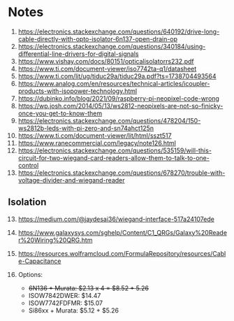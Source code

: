 # Notes

1. https://electronics.stackexchange.com/questions/640192/drive-long-cable-directly-with-opto-isolator-6n137-open-drain-op
2. https://electronics.stackexchange.com/questions/340184/using-differential-line-drivers-for-digital-signals
3. https://www.vishay.com/docs/80151/opticalisolatorrs232.pdf
4. https://www.ti.com/document-viewer/iso7742ta-q1/datasheet
5. https://www.ti.com/lit/ug/tiduc29a/tiduc29a.pdf?ts=1738704493564
6. https://www.analog.com/en/resources/technical-articles/icoupler-products-with-isopower-technology.html
7. https://dubinko.info/blog/2021/09/raspberry-pi-neopixel-code-wrong
8. https://wp.josh.com/2014/05/13/ws2812-neopixels-are-not-so-finicky-once-you-get-to-know-them
9. https://electronics.stackexchange.com/questions/478204/150-ws2812b-leds-with-pi-zero-and-sn74ahct125n
10. https://www.ti.com/document-viewer/lit/html/sszt517
11. https://www.ranecommercial.com/legacy/note126.html
12. https://electronics.stackexchange.com/questions/535159/will-this-circuit-for-two-wiegand-card-readers-allow-them-to-talk-to-one-control
13. https://electronics.stackexchange.com/questions/678270/trouble-with-voltage-divider-and-wiegand-reader

## Isolation
13. https://medium.com/@jaydesai36/wiegand-interface-517a24107ede
14. https://www.galaxysys.com/sghelp/Content/C1_QRGs/Galaxy%20Reader%20Wiring%20QRG.htm
15. https://resources.wolframcloud.com/FormulaRepository/resources/Cable-Capacitance

1. Options:
   - ~~6N136 + Murata: $2.13 x 4 = $8.52 + 5.26~~
   - ISOW7842DWER: $14.47
   - ISOW7742FDFMR: $15.07
   - Si86xx + Murata: $5.12 + $5.26
